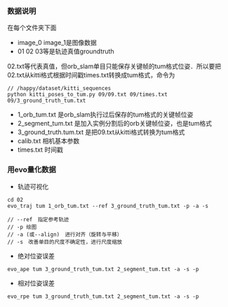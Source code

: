 ### 数据说明
在每个文件夹下面
- image_0 image_1是图像数据
- 01 02 03等是轨迹真值groundtruth

02.txt等代表真值，但orb_slam单目只能保存关键帧的tum格式位姿．所以要把02.txt从kitti格式根据时间戳times.txt转换成tum格式，命令为
```
// /happy/dataset/kitti_sequences
python kitti_poses_to_tum.py 09/09.txt 09/times.txt 09/3_ground_truth_tum.txt
```

- 1_orb_tum.txt 是orb_slam执行过后保存的tum格式的关键帧位姿
- 2_segment_tum.txt 是加入实例分割后的orb关键帧位姿，也是tum格式
- 3_ground_truth.tum.txt 是把09.txt从kitti格式转换为tum格式
- calib.txt 相机基本参数
- times.txt 时间戳

### 用evo量化数据
- 轨迹可视化

```
cd 02
evo_traj tum 1_orb_tum.txt --ref 3_ground_truth_tum.txt -p -a -s

// --ref　指定参考轨迹
// -p 绘图
// -a (或--align)　进行对齐（旋转与平移）
// -s　改善单目的尺度不确定性，进行尺度缩放
```

- 绝对位姿误差
```
evo_ape tum 3_ground_truth_tum.txt 2_segment_tum.txt -a -s -p
```
- 相对位姿误差
```
evo_rpe tum 3_ground_truth_tum.txt 2_segment_tum.txt -a -s -p
```


